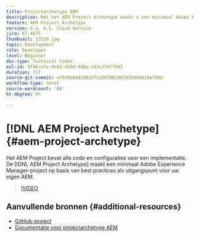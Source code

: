 ```yaml
---
title: Projectarchetype AEM
description: Met het AEM Project Archetype maakt u een minimaal Adobe Experience Manager-project op basis van best practices als uitgangspunt voor uw eigen AEM.
feature: AEM Project Archetype
version: 6.4, 6.5, Cloud Service
jira: KT-4675
thumbnail: 32550.jpg
topic: Development
role: Developer
level: Beginner
doc-type: Technical Video
exl-id: 9f46ce7e-9c6d-429d-9d8a-c93c274f70d7
duration: 717
source-git-commit: af928e60410022f12207082467d3bd9b818af59d
workflow-type: tm+mt
source-wordcount: '65'
ht-degree: 0%

---
```


# [!DNL AEM Project Archetype] {#aem-project-archetype}

Het AEM Project bevat alle code en configuraties voor een implementatie. De [!DNL AEM Project Archetype] maakt een minimaal Adobe Experience Manager-project op basis van best practices als uitgangspunt voor uw eigen AEM.

>[!VIDEO](https://video.tv.adobe.com/v/32550?quality=12&learn=on)

## Aanvullende bronnen {#additional-resources}

* [GitHub-project](https://github.com/adobe/aem-project-archetype)
* [Documentatie voor projectarchetype AEM](https://experienceleague.adobe.com/docs/experience-manager-core-components/using/developing/archetype/overview.html)
